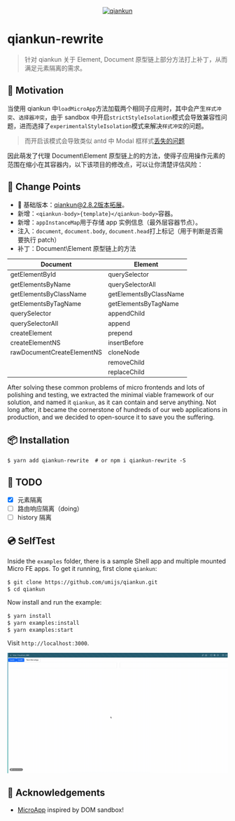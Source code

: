 <p align="center">
  <a href="https://qiankun.umijs.org">
    <img src="https://gw.alipayobjects.com/zos/bmw-prod/8a74c1d3-16f3-4719-be63-15e467a68a24/km0cv8vn_w500_h500.png" alt="qiankun" width="180" />
  </a>
</p>

# qiankun-rewrite

> 针对 qiankun 关于 Element, Document 原型链上部分方法打上补丁，从而满足元素隔离的需求。

## 🤔 Motivation

当使用 qiankun 中`loadMicroApp`方法加载两个相同子应用时，其中会产生`样式冲突`、`选择器冲突`，由于 sandbox 中开启`strictStyleIsolation`模式会导致兼容性问题，进而选择了`experimentalStyleIsolation`模式来解决`样式冲突`的问题。

> 而开启该模式会导致类似 antd 中 Modal 框样式[丢失的问题](https://github.com/umijs/qiankun/issues/1316)

因此萌发了代理 Document\Element 原型链上的的方法，使得子应用操作元素的范围在缩小在其容器内，以下该项目的修改点，可以让你清楚评估风险：

## 👀 Change Points

- 📍 基础版本：qiankun@2.8.2版本拓展。
- 新增：`<qiankun-body>{template}</qiankun-body>`容器。
- 新增：`appInstanceMap`用于存储 app 实例信息（最外层容器节点）。
- 注入：`document`, `document.body`, `document.head`打上标记（用于判断是否需要执行 patch）
- 补丁：Document\Element 原型链上的方法

| Document                   | Element                |
| -------------------------- | ---------------------- |
| getElementById             | querySelector          |
| getElementsByName          | querySelectorAll       |
| getElementsByClassName     | getElementsByClassName |
| getElementsByTagName       | getElementsByTagName   |
| querySelector              | appendChild            |
| querySelectorAll           | append                 |
| createElement              | prepend                |
| createElementNS            | insertBefore           |
| rawDocumentCreateElementNS | cloneNode              |
|                            | removeChild            |
|                            | replaceChild           |

After solving these common problems of micro frontends and lots of polishing and testing, we extracted the minimal viable framework of our solution, and named it `qiankun`, as it can contain and serve anything. Not long after, it became the cornerstone of hundreds of our web applications in production, and we decided to open-source it to save you the suffering.

## 📦 Installation

```shell
$ yarn add qiankun-rewrite  # or npm i qiankun-rewrite -S
```

## 📖 TODO

- [x] 元素隔离
- [ ] 路由响应隔离（doing）
- [ ] history 隔离

## 💿 SelfTest

Inside the `examples` folder, there is a sample Shell app and multiple mounted Micro FE apps. To get it running, first clone `qiankun`:

```shell
$ git clone https://github.com/umijs/qiankun.git
$ cd qiankun
```

Now install and run the example:

```shell
$ yarn install
$ yarn examples:install
$ yarn examples:start
```

Visit `http://localhost:3000`.

![](/examples/test.gif)

## 🎁 Acknowledgements

- [MicroApp](https://zeroing.jd.com/) inspired by DOM sandbox!
